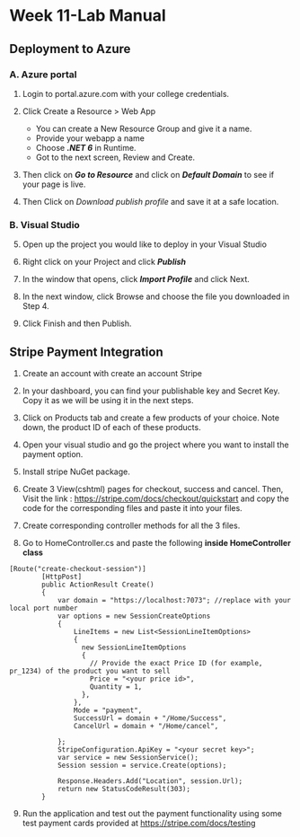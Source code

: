# Week 11-Lab Manual
## Deployment to Azure

### A. Azure portal
1. Login to portal.azure.com with your college credentials.
2. Click Create a Resource >  Web App
    - You can create a New Resource Group and give it a name.
    - Provide your webapp a name
    - Choose ***.NET 6*** in Runtime. 
    - Got to the next screen, Review and Create.
3. Then click on ***Go to Resource*** and click on ***Default Domain*** to see if your page is live.

4. Then Click on *Download publish profile* and save it at a safe location.

### B. Visual Studio

5. Open up the project you would like to deploy in your Visual Studio

6. Right click on your Project and click ***Publish***


7. In the window that opens, click ***Import Profile*** and click Next.

8. In the next window, click Browse and choose the file you downloaded in Step 4.

9. Click Finish and then Publish.

## Stripe Payment Integration

1. Create an account with create an account Stripe

2. In your dashboard, you can find your publishable key and Secret Key. Copy it as we will be using it in the next steps. 

3. Click on Products tab and create a few products of your choice. Note down, the product ID of each of these products. 

4. Open your visual studio and go the project where you want to install the payment option.

5. Install stripe NuGet package.

6. Create 3 View(cshtml) pages for checkout, success and cancel. Then, Visit the link : https://stripe.com/docs/checkout/quickstart and copy the code for the corresponding files and paste it into your files.

7. Create corresponding controller methods for all the 3 files. 

8.  Go to HomeController.cs and paste the following **inside HomeController class**

```
[Route("create-checkout-session")]
        [HttpPost]
        public ActionResult Create()
        {
            var domain = "https://localhost:7073"; //replace with your local port number
            var options = new SessionCreateOptions
            {
                LineItems = new List<SessionLineItemOptions>
                {
                  new SessionLineItemOptions
                  {
                    // Provide the exact Price ID (for example, pr_1234) of the product you want to sell
                    Price = "<your price id>",
                    Quantity = 1,
                  },
                },
                Mode = "payment",
                SuccessUrl = domain + "/Home/Success",
                CancelUrl = domain + "/Home/cancel",
                
            };
            StripeConfiguration.ApiKey = "<your secret key>";
            var service = new SessionService();
            Session session = service.Create(options);

            Response.Headers.Add("Location", session.Url);
            return new StatusCodeResult(303);
        }
```

9. Run the application and test out the payment functionality using some test payment cards provided at https://stripe.com/docs/testing
